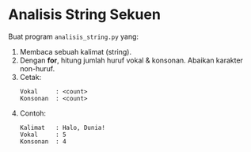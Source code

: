 # Analisis String Sekuen

Buat program `analisis_string.py` yang:

1. Membaca sebuah kalimat (string).
2. Dengan **for**, hitung jumlah huruf vokal & konsonan. Abaikan karakter non-huruf.
3. Cetak:
    ```log
    Vokal     : <count>
    Konsonan  : <count>
    ```
4. Contoh:
    ```log
    Kalimat   : Halo, Dunia!
    Vokal     : 5
    Konsonan  : 4
    ```
